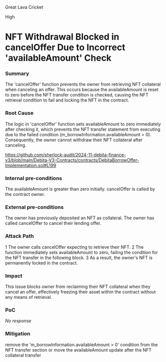 Great Lava Cricket

High

# NFT Withdrawal Blocked in cancelOffer Due to Incorrect 'availableAmount' Check

### Summary

The 'cancelOffer' function prevents the owner from retrieving NFT collateral when canceling an offer. This occurs because the availableAmount is reset to zero before the NFT transfer condition is checked, causing the NFT retrieval condition to fail and locking the NFT in the contract.

### Root Cause

The logic in 'cancelOffer' function sets availableAmount to zero immediately after checking it, which prevents the NFT transfer statement from executing due to the failed condition (m_borrowInformation.availableAmount > 0). Consequently, the owner cannot withdraw their NFT collateral after canceling.

https://github.com/sherlock-audit/2024-11-debita-finance-v3/blob/main/Debita-V3-Contracts/contracts/DebitaBorrowOffer-Implementation.sol#L199

### Internal pre-conditions

The availableAmount is greater than zero initially.
cancelOffer is called by the contract owner.

### External pre-conditions

The owner has previously deposited an NFT as collateral.
The owner has called cancelOffer to cancel their lending offer.

### Attack Path

1 The owner calls cancelOffer expecting to retrieve their NFT.
2 The function immediately sets availableAmount to zero, failing the condition for the NFT transfer in the following block.
3 As a result, the owner's NFT is permanently locked in the contract.

### Impact

This issue blocks owner from reclaiming their NFT collateral when they cancel an offer, effectively freezing their asset within the contract without any means of retrieval.

### PoC

_No response_

### Mitigation

remove the 'm_borrowInformation.availableAmount > 0' condition from the NFT transfer section or move the availableAmount update after the NFT collateral transfer